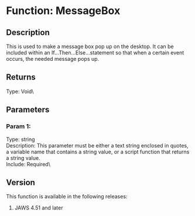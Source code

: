 # Function: MessageBox

## Description

This is used to make a message box pop up on the desktop. It can be
included within an If\...Then\...Else\...statement so that when a
certain event occurs, the needed message pops up.

## Returns

Type: Void\

## Parameters

### Param 1:

Type: string\
Description: This parameter must be either a text string enclosed in
quotes, a variable name that contains a string value, or a script
function that returns a string value.\
Include: Required\

## Version

This function is available in the following releases:

1.  JAWS 4.51 and later
